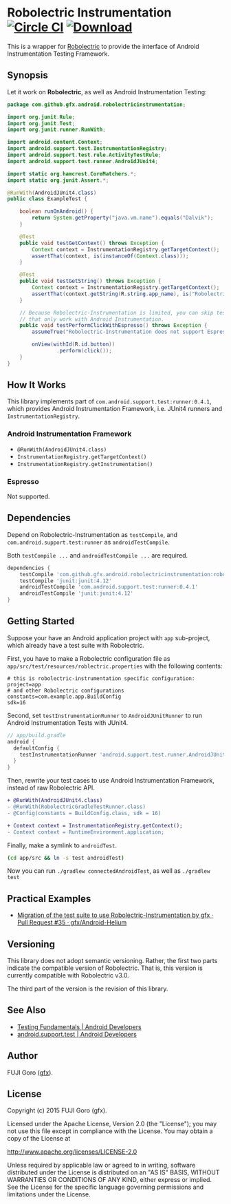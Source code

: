 # Robolectric Instrumentation [![Circle CI](https://circleci.com/gh/gfx/Robolectric-Instrumentation.svg?style=svg)](https://circleci.com/gh/gfx/Robolectric-Instrumentation) [ ![Download](https://api.bintray.com/packages/gfx/maven/robolectric-instrumentation/images/download.svg) ](https://bintray.com/gfx/maven/robolectric-instrumentation/)


This is a wrapper for [Robolectric](http://robolectric.org/)
to provide the interface of Android Instrumentation Testing Framework.

## Synopsis

Let it work on **Robolectric**, as well as Android Instrumentation Testing:

```java
package com.github.gfx.android.robolectricinstrumentation;

import org.junit.Rule;
import org.junit.Test;
import org.junit.runner.RunWith;

import android.content.Context;
import android.support.test.InstrumentationRegistry;
import android.support.test.rule.ActivityTestRule;
import android.support.test.runner.AndroidJUnit4;

import static org.hamcrest.CoreMatchers.*;
import static org.junit.Assert.*;

@RunWith(AndroidJUnit4.class)
public class ExampleTest {

    boolean runOnAndroid() {
        return System.getProperty("java.vm.name").equals("Dalvik");
    }

    @Test
    public void testGetContext() throws Exception {
        Context context = InstrumentationRegistry.getTargetContext();
        assertThat(context, is(instanceOf(Context.class)));
    }

    @Test
    public void testGetString() throws Exception {
        Context context = InstrumentationRegistry.getTargetContext();
        assertThat(context.getString(R.string.app_name), is("RobolectricInstrumentation"));
    }

    // Because Robolectric-Instrumentation is limited, you can skip tests
    // that only work with Android Instrumentation.
    public void testPerformClickWithEspresso() throws Exception {
        assumeTrue("Robolectric-Instrumentation does not support Espresso", runOnAndroid());

        onView(withId(R.id.button))
                .perform(click());
    }
}
```

## How It Works

This library implements part of `com.android.support.test:runner:0.4.1`,
which provides Android Instrumentation Framework, i.e. JUnit4 runners and `InstrumentationRegistry`.

### Android Instrumentation Framework

* `@RunWith(AndroidJUnit4.class)`
* `InstrumentationRegistry.getTargetContext()`
* `InstrumentationRegistry.getInstrumentation()`

### Espresso

Not supported.

## Dependencies

Depend on Robolectric-Instrumentation as `testCompile`, and `com.android.support.test:runner` as `androidTestCompile`.

Both `testCompile ...` and `androidTestCompile ...` are required.

```gradle
dependencies {
    testCompile 'com.github.gfx.android.robolectricinstrumentation:robolectric-instrumentation:3.0.6'
    testCompile 'junit:junit:4.12'
    androidTestCompile 'com.android.support.test:runner:0.4.1'
    androidTestCompile 'junit:junit:4.12'
}
```

## Getting Started

Suppose your have an Android application project with `app` sub-project, which
already have a test suite with Robolectric.

First, you have to make a Robolectric configuration file as
`app/src/test/resources/roblectric.properties` with the following contents:

```properties
# this is robolectric-instrumentation specific configuration:
project=app
# and other Robolectric configurations
constants=com.example.app.BuildConfig
sdk=16
```

Second, set `testInstrumentationRunner` to `AndroidJUnitRunner` to run Android Instrumentation Tests with JUnit4.

```gradle
// app/build.gradle
android {
  defaultConfig {
    testInstrumentationRunner 'android.support.test.runner.AndroidJUnitRunner'
  }
}
```

Then, rewrite your test cases to use Android Instrumentation Framework, instead of raw Robolectric API.

```diff
+ @RunWith(AndroidJUnit4.class)
- @RunWith(RobolectricGradleTestRunner.class)
- @Config(constants = BuildConfig.class, sdk = 16)
```

```diff
+ Context context = InstrumentationRegistry.getContext();
- Context context = RuntimeEnvironment.application;
```

Finally, make a symlink to `androidTest`.

```sh
(cd app/src && ln -s test androidTest)
```

Now you can run `./gradlew connectedAndroidTest`, as well as `./gradlew test`

## Practical Examples

* [Migration of the test suite to use Robolectric-Instrumentation by gfx · Pull Request #35 · gfx/Android-Helium](https://github.com/gfx/Android-Helium/pull/35)

## Versioning

This library does not adopt semantic versioning. Rather, the first two
parts indicate the compatible version of Robolectric. That is,
this version is currently compatible with Robolectric v3.0.

The third part of the version is the revision of this library.

## See Also

* [Testing Fundamentals | Android Developers](http://developer.android.com/intl/ja/tools/testing/testing_android.html)
* [android.support.test | Android Developers](http://developer.android.com/reference/android/support/test/package-summary.html)

## Author

FUJI Goro ([gfx](https://github.com/gfx)).

## License

Copyright (c) 2015 FUJI Goro (gfx).

Licensed under the Apache License, Version 2.0 (the "License");
you may not use this file except in compliance with the License.
You may obtain a copy of the License at

http://www.apache.org/licenses/LICENSE-2.0

Unless required by applicable law or agreed to in writing, software
distributed under the License is distributed on an "AS IS" BASIS,
WITHOUT WARRANTIES OR CONDITIONS OF ANY KIND, either express or implied.
See the License for the specific language governing permissions and
limitations under the License.
